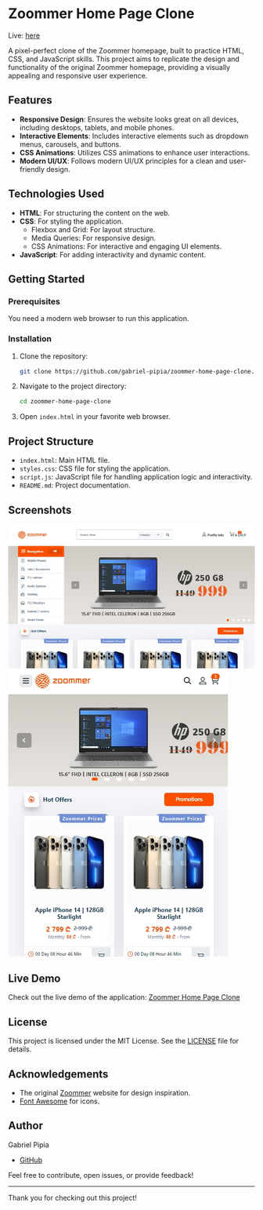 # Zoommer Home Page Clone

Live: [here](https://gp-zoommer-clone-home-page.netlify.app)

A pixel-perfect clone of the Zoommer homepage, built to practice HTML, CSS, and JavaScript skills. This project aims to replicate the design and functionality of the original Zoommer homepage, providing a visually appealing and responsive user experience.

## Features

- **Responsive Design**: Ensures the website looks great on all devices, including desktops, tablets, and mobile phones.
- **Interactive Elements**: Includes interactive elements such as dropdown menus, carousels, and buttons.
- **CSS Animations**: Utilizes CSS animations to enhance user interactions.
- **Modern UI/UX**: Follows modern UI/UX principles for a clean and user-friendly design.

## Technologies Used

- **HTML**: For structuring the content on the web.
- **CSS**: For styling the application.
  - Flexbox and Grid: For layout structure.
  - Media Queries: For responsive design.
  - CSS Animations: For interactive and engaging UI elements.
- **JavaScript**: For adding interactivity and dynamic content.

## Getting Started

### Prerequisites

You need a modern web browser to run this application.

### Installation

1. Clone the repository:
    ```bash
    git clone https://github.com/gabriel-pipia/zoommer-home-page-clone.git
    ```

2. Navigate to the project directory:
    ```bash
    cd zoommer-home-page-clone
    ```

3. Open `index.html` in your favorite web browser.

## Project Structure

- `index.html`: Main HTML file.
- `styles.css`: CSS file for styling the application.
- `script.js`: JavaScript file for handling application logic and interactivity.
- `README.md`: Project documentation.

## Screenshots

![Home Page](assets/screenshot/Desktop.jpeg)
![Responsive Design](assets/screenshot/Mobile.jpeg)

## Live Demo

Check out the live demo of the application: [Zoommer Home Page Clone](https://gp-zoommer-clone-home-page.netlify.app)

## License

This project is licensed under the MIT License. See the [LICENSE](LICENSE) file for details.

## Acknowledgements

- The original [Zoommer](https://www.zoommer.ge) website for design inspiration.
- [Font Awesome](https://fontawesome.com/) for icons.

## Author

Gabriel Pipia
- [GitHub](https://github.com/gabriel-pipia)

Feel free to contribute, open issues, or provide feedback!

---

Thank you for checking out this project!
